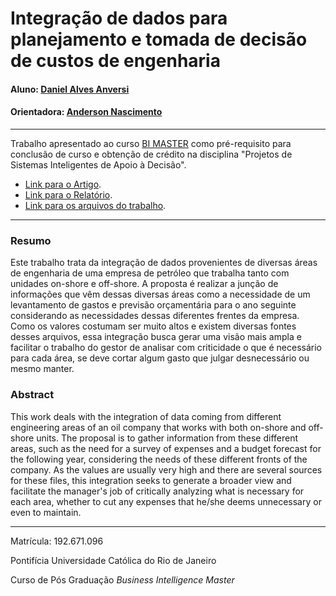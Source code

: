 # Integração de dados para planejamento e tomada de decisão de custos de engenharia

#### Aluno: [Daniel Alves Anversi](https://github.com/EngDaniel90)
#### Orientadora: [Anderson Nascimento](https://github.com/insightds)

---

Trabalho apresentado ao curso [BI MASTER](https://ica.puc-rio.ai/bi-master) como pré-requisito para conclusão de curso e obtenção de crédito na disciplina "Projetos de Sistemas Inteligentes de Apoio à Decisão".


- [Link para o Artigo](https://github.com/EngDaniel90/POC---P-s-Gradua-o-BI-Master/blob/main/Artigo%20Integra%C3%A7%C3%A3o%20de%20dados%20para%20planejamento%20e%20tomada%20de%20decis%C3%A3o%20de%20custos%20de%20engenharia.doc).
- [Link para o Relatório](https://github.com/EngDaniel90/POC---P-s-Gradua-o-BI-Master/blob/main/Power%20Bi%20Geral.pbix).
- [Link para os arquivos do trabalho](https://github.com/EngDaniel90/POC---P-s-Gradua-o-BI-Master/blob/main/Trabalho%20de%20conclus%C3%A3o%20de%20curso%20P%C3%B3s%20Master%20BI.zip).


---

### Resumo

Este trabalho trata da integração de dados provenientes de diversas áreas de engenharia de uma empresa de petróleo que trabalha tanto com unidades on-shore e off-shore. A proposta é realizar a junção de informações que vêm dessas diversas áreas como a necessidade de um levantamento de gastos e previsão orçamentária para o ano seguinte considerando as necessidades dessas diferentes frentes da empresa. Como os valores costumam ser muito altos e existem diversas fontes desses arquivos, essa integração busca gerar uma visão mais ampla e facilitar o trabalho do gestor de analisar com criticidade o que é necessário para cada área, se deve cortar algum gasto que julgar desnecessário ou mesmo manter.

### Abstract

This work deals with the integration of data coming from different engineering areas of an oil company that works with both on-shore and off-shore units. The proposal is to gather information from these different areas, such as the need for a survey of expenses and a budget forecast for the following year, considering the needs of these different fronts of the company. As the values are usually very high and there are several sources for these files, this integration seeks to generate a broader view and facilitate the manager's job of critically analyzing what is necessary for each area, whether to cut any expenses that he/she deems unnecessary or even to maintain.

---

Matrícula: 192.671.096

Pontifícia Universidade Católica do Rio de Janeiro

Curso de Pós Graduação *Business Intelligence Master*
